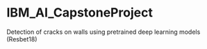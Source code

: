 # IBM_AI_CapstoneProject
Detection of cracks on walls using pretrained deep learning models (Resbet18)
